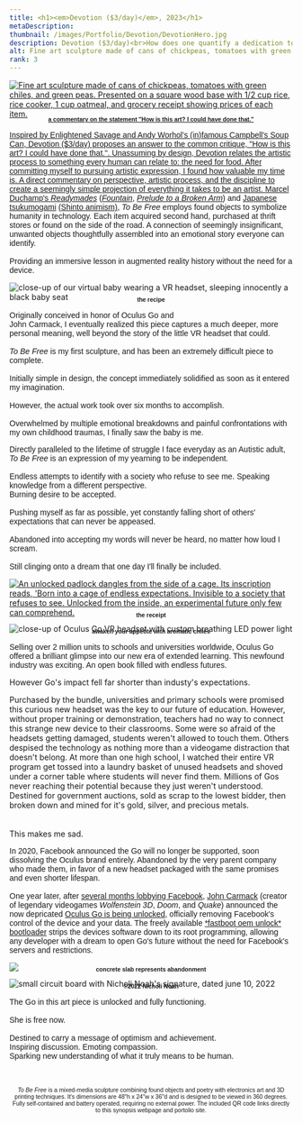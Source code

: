 ```yaml
---
title: <h1><em>Devotion ($3/day)</em>, 2023</h1>
metaDescription:
thumbnail: /images/Portfolio/Devotion/DevotionHero.jpg
description: Devotion ($3/day)<br>How does one quantify a dedication to artistic expression?
alt: Fine art sculpture made of cans of chickpeas, tomatoes with green chiles, and green peas. Presented on a square wood base with 1/2 cup rice, rice cooker, 1 cup oatmeal, and grocery receipt showing prices of each item.
rank: 3
---
```


<div>
<a href= "/images/Portfolio/Devotion/DevotionHero.jpg" alt= "Fine art sculpture made of cans of chickpeas, tomatoes with green chiles, and green peas. Presented on a square wood base with 1/2 cup rice, rice cooker, 1 cup oatmeal, and grocery receipt showing prices of each item.">
<img src= "/images/Portfolio/Devotion/DevotionHero.jpg" alt= "Fine art sculpture made of cans of chickpeas, tomatoes with green chiles, and green peas. Presented on a square wood base with 1/2 cup rice, rice cooker, 1 cup oatmeal, and grocery receipt showing prices of each item." />
</div>

<div class="row">
  <div class="col-md-12">
    <p style="font-family: arial; font-size: .75em; font-weight:bold; text-align: center; margin-top: -1%">a commentary on the statement "How is this art? I could have done that."</p>
  </div>
</div>

<div class="row">
  <div class="col-md-1">
  </div>
  <div class="col-md-10">
    <p style="font-family: arial">Inspired by Enlightened Savage and Andy Worhol's (in)famous Campbell's Soup Can, Devotion ($3/day) proposes an answer to the common critique, "How is this art? I could have done that.". Unassuming by design, Devotion relates the artistic process to something every human can relate to: the need for food. After committing myself to pursuing artistic expression, I found how valuable my time is.
	A direct commentary on perspective, artistic process, and the discipline to create a seemingly simple projection of everything it takes to be an artist. <a href="https://en.wikipedia.org/wiki/Readymades_of_Marcel_Duchamp#:~:text=The%20readymades%20of%20Marcel%20Duchamp,the%20found%20object%20became%20art." target="_blank" rel="noopener noreferrer">Marcel Duchamp's <em>Readymades</em></a> (<a href="https://en.wikipedia.org/wiki/Fountain_(Duchamp)" target="_blank" rel="noopener noreferrer"><em>Fountain</em></a>, <a href="https://en.wikipedia.org/wiki/In_Advance_of_the_Broken_Arm" target="_blank" rel="noopener noreferrer"><em>Prelude to a Broken Arm</em></a>) and <a href="https://en.wikipedia.org/wiki/Tsukumogami" target="_blank" rel="noopener noreferrer">Japanese tsukumogami</a> <a href="https://www.japanese-wiki-corpus.org/Shinto/Animism.html" target="_blank" rel="noopener noreferrer">(Shinto animism)</a>, <em>To Be Free</em> employs found objects to symbolize humanity in technology. Each item acquired second hand, purchased at thrift stores or found on the side of the road. A connection of seemingly insignificant, unwanted objects thoughtfully assembled into an emotional story everyone can identify.</br>
    </br>     Providing an immersive lesson in augmented reality history without the need for a device.</p>
  </div>
</div>

<div class="row">
  <div class="col-md-1">
  </div>
  <div class="col-md-3">
     <img src="https://lh3.googleusercontent.com/rJEDL8wFfO31jqUSMHh00J5X71cb6vjd-lCj0ylCIWm2Qnmd_2FfUcnPKRLDIdapGVQZvudNUAENlP6jwWrsCMSilJUBk27OI_mpIoYqDU-4YkZ4Q7_UqOBYvk5Qu0u81jbxVhHc_A=w2400" alt="close-up of our virtual  baby wearing a VR headset, sleeping innocently a black baby seat"></img>
    </a>
    <p style="font-family: arial; font-size: .75em; font-weight:bold; text-align: center; margin-top: -2%">the recipe</p>
  </div>
  <div class="col-md-5">
    <p style="font-family:arial">Originally conceived in honor of Oculus Go and</br>John Carmack, I eventually realized this piece captures a much deeper, more personal meaning, well beyond the story of the little VR headset that could.<br/></br><em>To Be Free</em> is my first sculpture, and has been an extremely difficult piece to complete.<br/><br/>Initially simple in design, the concept immediately solidified as soon as it entered my imagination.<br/><br/>However, the actual work took over six months to accomplish.<br/><br/>Overwhelmed by multiple emotional breakdowns and painful confrontations with my own childhood traumas, I finally saw the baby is me.</p>
  </div>
</div>

<div class="row">
  <div class="col-md-3">
  </div>
  <div class="col-md-5">
    <p style="font-family:arial">Directly paralleled to the lifetime of struggle I face everyday as an Autistic adult, <em>To Be Free</em> is an expression of my yearning to be independent.<br/><br/>Endless attempts to identify with a society who refuse to see me. Speaking knowledge from a different perspective.<br/>Burning desire to be accepted.<br/><br/>Pushing myself as far as possible, yet constantly falling short of others' expectations that can never be appeased.<br/><br/>Abandoned into accepting my words will never be heard, no matter how loud I scream.<br/><br/>Still clinging onto a dream that one day I'll finally be included.</p>
  </div>
  <div class="col-md-3">
    <a href= "https://lh3.googleusercontent.com/a48YWjfts7_LnKSEqeqlwglv_P0uXqk6NJzGDJwpfh5zbcPaF5Lh0jE579phz7XMNEquu_5k1HL5mXq2Gype57Vsf9wd0kyBuhp0RkjCbb2N0CjX0QpUUzmhNaNH6RpBxSIMcZMU=w2400">
     <img src="https://lh3.googleusercontent.com/a48YWjfts7_LnKSEqeqlwglv_P0uXqk6NJzGDJwpfh5zbcPaF5Lh0jE579phz7XMNEquu_5k1HL5mXq2Gype57Vsf9wd0kyBuhp0RkjCbb2N0CjX0QpUUzmhNaNH6RpBxSIMcZMU=w2400" alt="An unlocked padlock dangles from the side of a cage. Its inscription reads, 'Born into a cage of endless expectations. Invisible to a society that refuses to see. Unlocked from the inside, an experimental future only few can comprehend."></img>
    </a>
    <p style="font-family: arial; font-size: .75em; font-weight:bold; text-align: center; margin-top: -2%">the receipt</p>
  </div>
</div>

<div class="row">
  <div class="col-md-1">
  </div>
  <div class="col-md-3">
     <img src="https://media3.giphy.com/media/D5KAfOnGrx9MSDVvCz/giphy.gif?cid=790b76119bf3c2a3c6028a2b9e10a5166bdcb845eea1d223&rid=giphy.gif&ct=w2400" alt="close-up of Oculus Go VR headset with custom breathing LED power light"></img>
    </a>
    <p style="font-family: arial; font-size: .75em; font-weight:bold; text-align: center; margin-top: -2%">awaken your appetite with aromatic chiles</p>
  </div>
  <div class="col-md-5">
    <p style="font-family:arial">Selling over 2 million units to schools and universities worldwide, Oculus Go offered a brilliant glimpse into our new era of extended learning. This newfound industry was exciting. An open book filled with endless futures.

However Go's impact fell far shorter than industy's expectations.

Purchased by the bundle, universities and primary schools were promised this curious new headset was the key to our future of education. However, without proper training or demonstration, teachers had no way to connect this strange new device to their classrooms. Some were so afraid of the headsets getting damaged, students weren't allowed to touch them. Others despised the technology as nothing more than a videogame distraction that doesn't belong.
At more than one high school, I watched their entire VR program get tossed into a laundry basket of unused headsets and shoved under a corner table where students will never find them. Millions of Gos never reaching their potential because they just weren't understood. Destined for government auctions, sold as scrap to the lowest bidder, then broken down and mined for it's gold, silver, and precious metals.</br></br></br>This makes me sad.</p>
  </div>
</div>


<div class="row">
  <div class="col-md-3">
  </div>
  <div class="col-md-5">
    <p style="font-family:arial">In 2020, Facebook announced the Go will no longer be supported, soon dissolving the Oculus brand entirely. Abandoned by the very parent company who made them, in favor of a new headset packaged with the same promises and even shorter lifespan.</br></br>One year later, after <a href="https://twitter.com/ID_AA_Carmack/status/1441497813796356097?s=20" target="_blank" rel="noopener noreferrer">several months lobbying Facebook</a>, <a href="https://en.wikipedia.org/wiki/John_Carmack" target="_blank" rel="noopener noreferrer">John Carmack</a> (creator of legendary videogames <em>Wolfenstein 3D</em>, <em>Doom</em>, and <em>Quake</em>) announced the now depricated <a href="https://twitter.com/ID_AA_Carmack/status/1441496418368294914?s=20" target="_blank" rel="noopener noreferrer">Oculus Go is being unlocked</a>, officially removing Facebook's control of the device and your data. The freely available <a href="https://developer.oculus.com/blog/unlocking-oculus-go/" target="_blank" rel="noopener noreferrer">*fastboot oem unlock* bootloader</a> strips the devices software down to its root programming, allowing any developer with a dream to open Go's future without the need for Facebook's servers and restrictions.</p>
  </div>
  <div class="col-md-3">
     <img src="https://lh3.googleusercontent.com/qg-nrEpZz4ib_RNifpDvWxfonxDjXK6yPcmxNMBvLvnkXjItNKFsxNqEw70nCeMUSKFDZormy8OrozVfOKRhF5bIqXFC9lmlrbxGYMOl6t6pmPh77hGKAsTOB8lZaJzG8kk7E1NI=w2400"></img>
    <p style="font-family: arial; font-size: .75em; font-weight:bold; text-align: center; margin-top: -2%">concrete slab represents abandonment</p>
  </div>
</div>

<div class="row">
  <div class="col-md-1">
  </div>
  <div class="col-md-3">
     <img src="https://lh3.googleusercontent.com/xrUSsnPrBkcFgL7l59UKpubY6D_XPhPNyLrX0dyjTHo66WWFBTL57HqSlV5RK7ItEVnM5Tq8z_DCtH6W_SlqB2FHZPifoPbXQzspHLMwQrpaKldOVd8-311UUGttRf0vb-LdWXjP=w2400" alt="small circuit board with Nicholi Noah's signature, dated june 10, 2022"></img>
    <p style="font-family: arial; font-size: .75em; font-weight:bold; text-align: center; margin-top: -2%">©2022 Nicholi Noah</p>
  </div>
  <div class="col-md-7">
    <p style="font-family:arial">The Go in this art piece is unlocked and fully functioning.<br/><br/>She is free now.<br/><br/>Destined to carry a message of optimism and achievement.<br/>Inspiring discussion. Emoting compassion.<br/>Sparking new understanding of what it truly means to be human.</br></br></br></p>

  </div>
</div>

<div class="row">
  <div class="col-md-4">
  </div>
  <div class="col-md-4">
<p style="font-family: arial; font-size:.75em; text-align: center"><em>To Be Free</em> is a mixed-media sculpture combining found objects and poetry with electronics art and 3D printing techniques. It's dimensions are 48"h x 24"w x 36"d and is designed to be viewed in 360 degrees. Fully self-contained and battery operated, requiring no external power. The included QR code links directly to this synopsis webpage and portolio site.</p>
  </div>
</div>

<!-- transparency, 360 degrees, 3D printing, virtual reality -->